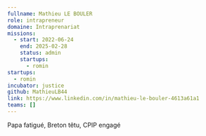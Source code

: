 ```yaml
---
fullname: Mathieu LE BOULER
role: intrapreneur
domaine: Intraprenariat
missions:
  - start: 2022-06-24
    end: 2025-02-28
    status: admin
    startups:
      - romin
startups:
  - romin
incubator: justice
github: MathieuLB44
link: https://www.linkedin.com/in/mathieu-le-bouler-4613a61a1
teams: []
---
```

Papa fatigué, Breton têtu, CPIP engagé